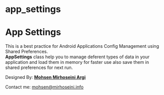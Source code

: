 app_settings
==========

<h1>App Settings</h1>
<p>This is a best practice for Android Applications Config Management using Shared Preferences.<br />
<b>AppSettings</b> class help you to manage deferent types of data in your application and load them in memory for faster use also save them in shared preferences for next run.</p>

Designed By: <a href="http://www.mirhoseini.info" target="_blank"><b>Mohsen Mirhoseini Argi</b></a><br />

Contact me: mohsen@mirhoseini.info
